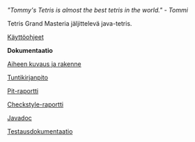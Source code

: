 *"Tommy's Tetris is almost the best tetris in the world." - Tommi*

Tetris Grand Masteria jäljittelevä java-tetris.

[Käyttöohjeet](Kaytto-ohjeet.md)

**Dokumentaatio**

[Aiheen kuvaus ja rakenne](Dokumentaatio/Aihemaarittely.md)

[Tuntikirjanpito](Dokumentaatio/tuntikirjanpito.md)

[Pit-raportti](https://rawgit.com/HyTom/T-Tetris/master/Dokumentaatio/pit/201701152306/index.html)

[Checkstyle-raportti](https://rawgit.com/HyTom/T-Tetris/master/Dokumentaatio/site/checkstyle.html)

[Javadoc](https://rawgit.com/HyTom/T-Tetris/master/Dokumentaatio/site/apidocs/index.html)

[Testausdokumentaatio](Dokumentaatio/Testausdokumentaatio)
